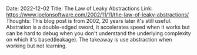 Date: 2022-12-02
Title: The Law of Leaky Abstractions
Link: https://www.joelonsoftware.com/2002/11/11/the-law-of-leaky-abstractions/
Thoughts: This blog post is from 2002, 20 years later it's still useful. Abstration is a double-edged sword, it accelerates speed when it works but can be hard to debug when you don't understand the underlying complexity on which it's based(leakage). The takeaway is use abstraction when working but not learning.
